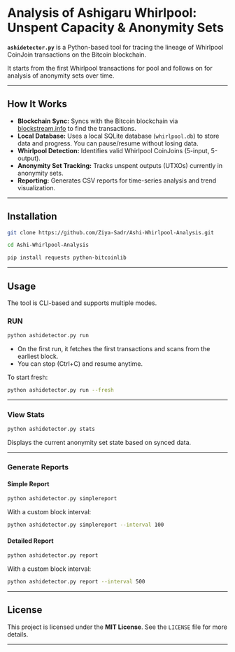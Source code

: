 # Analysis of Ashigaru Whirlpool: Unspent Capacity & Anonymity Sets

**`ashidetector.py`** is a Python-based tool for tracing the lineage of Whirlpool CoinJoin transactions on the Bitcoin blockchain.

It starts from the first Whirlpool transactions for pool and follows on for analysis of anonymity sets over time.

---

## How It Works

* **Blockchain Sync:** Syncs with the Bitcoin blockchain via [blockstream.info](https://blockstream.info) to find the transactions.
* **Local Database:** Uses a local SQLite database (`whirlpool.db`) to store data and progress. You can pause/resume without losing data.
* **Whirlpool Detection:** Identifies valid Whirlpool CoinJoins (5-input, 5-output).
* **Anonymity Set Tracking:** Tracks unspent outputs (UTXOs) currently in anonymity sets.
* **Reporting:** Generates CSV reports for time-series analysis and trend visualization.

---

## Installation

```bash
git clone https://github.com/Ziya-Sadr/Ashi-Whirlpool-Analysis.git

cd Ashi-Whirlpool-Analysis

pip install requests python-bitcoinlib

```

---

## Usage

The tool is CLI-based and supports multiple modes.

### RUN

```bash
python ashidetector.py run
```

* On the first run, it fetches the first transactions and scans from the earliest block.
* You can stop (Ctrl+C) and resume anytime.

To start fresh:

```bash
python ashidetector.py run --fresh
```

---

### View Stats

```bash
python ashidetector.py stats
```

Displays the current anonymity set state based on synced data.

---

### Generate Reports

#### Simple Report

```bash
python ashidetector.py simplereport
```

With a custom block interval:

```bash
python ashidetector.py simplereport --interval 100
```

#### Detailed Report

```bash
python ashidetector.py report
```

With a custom block interval:

```bash
python ashidetector.py report --interval 500
```

---

## License

This project is licensed under the **MIT License**.
See the `LICENSE` file for more details.

---
